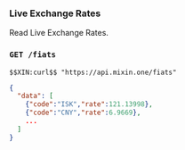### Live Exchange Rates

Read Live Exchange Rates.

### `GET /fiats` 

```
$$XIN:curl$$ "https://api.mixin.one/fiats"
```

```json
{
  "data": [
    {"code":"ISK","rate":121.13998},
    {"code":"CNY","rate":6.9669},
    ...
  ]
}
```